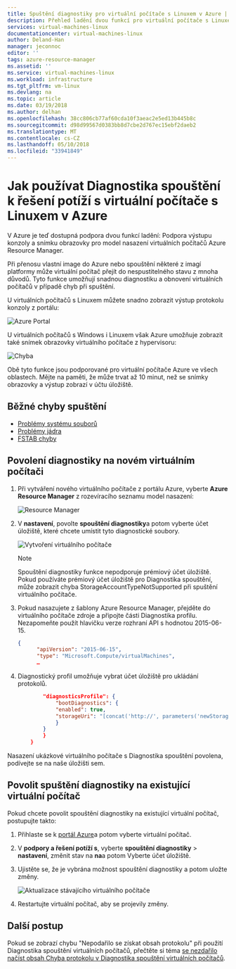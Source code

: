 ```yaml
---
title: Spuštění diagnostiky pro virtuální počítače s Linuxem v Azure | Microsoft dokumentů
description: Přehled ladění dvou funkcí pro virtuální počítače s Linuxem v Azure
services: virtual-machines-linux
documentationcenter: virtual-machines-linux
author: Deland-Han
manager: jeconnoc
editor: ''
tags: azure-resource-manager
ms.assetid: ''
ms.service: virtual-machines-linux
ms.workload: infrastructure
ms.tgt_pltfrm: vm-linux
ms.devlang: na
ms.topic: article
ms.date: 03/19/2018
ms.author: delhan
ms.openlocfilehash: 38cc806cb77af60cda10f3aeac2e5ed13b445b8c
ms.sourcegitcommit: d98d99567d0383bb8d7cbe2d767ec15ebf2daeb2
ms.translationtype: MT
ms.contentlocale: cs-CZ
ms.lasthandoff: 05/10/2018
ms.locfileid: "33941849"
---
```

# <a name="how-to-use-boot-diagnostics-to-troubleshoot-linux-virtual-machines-in-azure"></a>Jak používat Diagnostika spouštění k řešení potíží s virtuální počítače s Linuxem v Azure

V Azure je teď dostupná podpora dvou funkcí ladění: Podpora výstupu konzoly a snímku obrazovky pro model nasazení virtuálních počítačů Azure Resource Manager. 

Při přenosu vlastní image do Azure nebo spouštění některé z imagí platformy může virtuální počítač přejít do nespustitelného stavu z mnoha důvodů. Tyto funkce umožňují snadnou diagnostiku a obnovení virtuálních počítačů v případě chyb při spuštění.

U virtuálních počítačů s Linuxem můžete snadno zobrazit výstup protokolu konzoly z portálu:

![Azure Portal](./media/boot-diagnostics/screenshot1.png)
 
U virtuálních počítačů s Windows i Linuxem však Azure umožňuje zobrazit také snímek obrazovky virtuálního počítače z hypervisoru:

![Chyba](./media/boot-diagnostics/screenshot2.png)

Obě tyto funkce jsou podporované pro virtuální počítače Azure ve všech oblastech. Mějte na paměti, že může trvat až 10 minut, než se snímky obrazovky a výstup zobrazí v účtu úložiště.

## <a name="common-boot-errors"></a>Běžné chyby spuštění

- [Problémy systému souborů](https://support.microsoft.com/help/3213321/linux-recovery-cannot-ssh-to-linux-vm-due-to-file-system-errors-fsck) 
- [Problémy jádra](https://support.microsoft.com/help/4091524/how-recovery-azure-linux-vm-from-kernel-related-boot-related-issues/) 
- [FSTAB chyby](https://support.microsoft.com/help/3206699/azure-linux-vm-cannot-start-because-of-fstab-errors)

## <a name="enable-diagnostics-on-a-new-virtual-machine"></a>Povolení diagnostiky na novém virtuálním počítači
1. Při vytváření nového virtuálního počítače z portálu Azure, vyberte **Azure Resource Manager** z rozevíracího seznamu model nasazení:
 
    ![Resource Manager](./media/boot-diagnostics/screenshot3.jpg)

2. V **nastavení**, povolte **spouštění diagnostiky**a potom vyberte účet úložiště, které chcete umístit tyto diagnostické soubory.
 
    ![Vytvoření virtuálního počítače](./media/boot-diagnostics/create-storage-account.png)

    > [!NOTE]
    > Spouštění diagnostiky funkce nepodporuje prémiový účet úložiště. Pokud používáte prémiový účet úložiště pro Diagnostika spouštění, může zobrazit chyba StorageAccountTypeNotSupported při spuštění virtuálního počítače. 
    >
    > 

3. Pokud nasazujete z šablony Azure Resource Manager, přejděte do virtuálního počítače zdroje a připojte části Diagnostika profilu. Nezapomeňte použít hlavičku verze rozhraní API s hodnotou 2015-06-15.

    ```json
    {
          "apiVersion": "2015-06-15",
          "type": "Microsoft.Compute/virtualMachines",
          … 
    ```

4. Diagnostický profil umožňuje vybrat účet úložiště pro ukládání protokolů.

    ```json
            "diagnosticsProfile": {
                "bootDiagnostics": {
                "enabled": true,
                "storageUri": "[concat('http://', parameters('newStorageAccountName'), '.blob.core.windows.net')]"
                }
            }
            }
        }
    ```

Nasazení ukázkové virtuálního počítače s Diagnostika spouštění povolena, podívejte se na naše úložišti sem.

## <a name="enable-boot-diagnostics-on-existing-virtual-machine"></a>Povolit spuštění diagnostiky na existující virtuální počítač 

Pokud chcete povolit spouštění diagnostiky na existující virtuální počítač, postupujte takto:

1. Přihlaste se k [portál Azure](https://portal.azure.com)a potom vyberte virtuální počítač.
2. V **podpory a řešení potíží s**, vyberte **spouštění diagnostiky** > **nastavení**, změnit stav na **na**a potom Vyberte účet úložiště. 
4. Ujistěte se, že je vybrána možnost spouštění diagnostiky a potom uložte změny.

    ![Aktualizace stávajícího virtuálního počítače](./media/boot-diagnostics/enable-for-existing-vm.png)

3. Restartujte virtuální počítač, aby se projevily změny.

## <a name="next-steps"></a>Další postup

Pokud se zobrazí chybu "Nepodařilo se získat obsah protokolu" při použití Diagnostika spouštění virtuálních počítačů, přečtěte si téma [se nezdařilo načíst obsah Chyba protokolu v Diagnostika spouštění virtuálních počítačů](https://support.microsoft.com/help/4094480/failed-to-get-contents-of-the-log-error-in-vm-boot-diagnostics-in-azur).